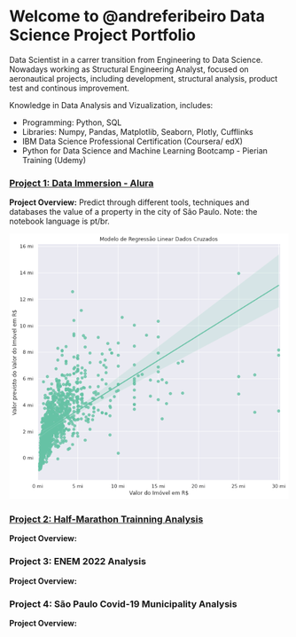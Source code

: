 # Welcome to @andreferibeiro Data Science Project Portfolio
Data Scientist in a carrer transition from Engineering to Data Science. Nowadays working as Structural Engineering Analyst, focused on aeronautical projects, including development, structural analysis, product test and continous improvement.

Knowledge in Data Analysis and Vizualization, includes:
- Programming: Python, SQL
- Libraries: Numpy, Pandas, Matplotlib, Seaborn, Plotly, Cufflinks
- IBM Data Science Professional Certification (Coursera/ edX)
- Python for Data Science and Machine Learning Bootcamp - Pierian Training (Udemy)

### [Project 1: Data Immersion - Alura](https://github.com/andreferibeiro/imersao_dados_alura)
**Project Overview:** Predict through different tools, techniques and databases the value of a property in the city of São Paulo. Note: the notebook language is pt/br.

![](images/Aula_05b.png)


### [Project 2: Half-Marathon Trainning Analysis](https://github.com/andreferibeiro/mark01_half-marathon)
**Project Overview:** 


### Project 3: ENEM 2022 Analysis
**Project Overview:** 


### Project 4: São Paulo Covid-19 Municipality Analysis
**Project Overview:** 

